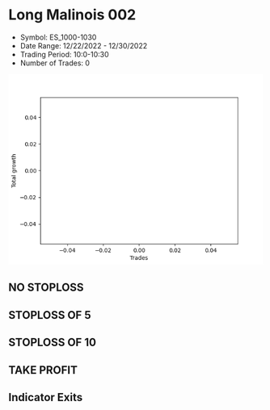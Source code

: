 # Long Malinois 002 
- Symbol: ES_1000-1030
- Date Range: 12/22/2022 - 12/30/2022
- Trading Period: 10:0-10:30
- Number of Trades: 0

![Plot](LongMalinois002ES_1000-1030.png)
## NO STOPLOSS














## STOPLOSS OF 5














## STOPLOSS OF 10














## TAKE PROFIT











## Indicator Exits


